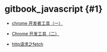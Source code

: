 # gitbook\_javascript {#1}

* [chrome 开发者工具（一）](https://github.com/chenxiangguicxg/gitbook_javascript/blob/master/JavaScript/chrome%E5%BC%80%E5%8F%91%E8%80%85%E5%B7%A5%E5%85%B7%EF%BC%88%E4%B8%80%EF%BC%89.md)

* [Chrome 开发工具（二）](https://github.com/chenxiangguicxg/gitbook_javascript/blob/master/JavaScript/Chrome%E5%BC%80%E5%8F%91%E8%80%85%E5%B7%A5%E5%85%B7%EF%BC%88%E4%BA%8C%EF%BC%89.md)

* [http请求之fetch](https://github.com/chenxiangguicxg/gitbook_javascript/blob/master/JavaScript/HTTP%E8%AF%B7%E6%B1%82%E4%B9%8Bfetch.md)



